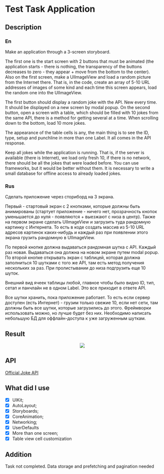 # Test Task Application
## Description
### En

Make an application through a 3-screen storyboard. 

The first one is the start screen with 2 buttons that must be animated (the application starts - there is nothing,
the transparency of the buttons decreases to zero - they appear + move from the bottom to the center).
Also on the first screen, make a UIImageView and load a random picture from the Internet there. That is, in the code, create an array of 5-10 URL addresses
of images of some kind and each time this screen appears, load the random one into the UIImageView.

The first button should display a random joke with the API. New every time. It should be displayed on a new screen by modal popup.
On the second button, open a screen with a table, which should be filled with 10 jokes from the same API, there is a method for getting several at a time.
When scrolling down to the bottom, load 10 more jokes.

The appearance of the table cells is any, the main thing is to see the ID, type, setup and punchline in more than one Label. It all comes in the API response. 

Keep all jokes while the application is running. 
That is, if the server is available (there is Internet), we load only fresh 10, if there is no network, there should be all the jokes that were loaded before.
You can use frameworks, but it would be better without them. It is necessary to write a small database for offline access to already loaded jokes.

### Rus
Сделать приложение через сториборд на 3 экрана. 

Первый - стартовый экран с 2 кнопками, которые должны быть анимированы (стартует приложение - ничего нет,
прозрачность кнопок уменьшается до нуля - появляются + выезжают с низа в центр).
Также на первом экране сделать UIImageView и загрузить туда рандомную картинку с Интернета. То есть в коде создать массив из 5-10 URL адресов
картинок каких-нибудь и каждый раз при появлении этого экрана грузить рандомную в UIImageView.

По первой кнопке должна выдаваться рандомная шутка с API. Каждый раз новая. Выдаваться она должна на новом экране путем modal popup.
По второй кнопке открывать экран с таблицей, которая должна заполниться 10 шутками с того же API, там есть метод получения нескольких за раз.
При пролистывании до низа подгрузить еще 10 шуток.

Внешний вид ячеек таблицы любой, главное чтобы было видно ID, тип, сетап и панчлайн не в одном Label. Это все приходит в ответе API.

Все шутки хранить, пока приложение работает. То есть если сервер доступен (есть Интернет) - грузим только свежие 10, если нет сети, 
там должны быть все шутки, которые загрузились до этого. Фреймворки использовать можно, но лучше будет без них.
Необходимо написать небольшую БД для оффлайн-доступа к уже загруженным шуткам. 

## Result
<p align="center">
<img src="https://github.com/ipv02/JokeTestTaskApp/blob/main/ScreenGif.gif" /></p>

## API
[Official Joke API](https://github.com/15Dkatz/official_joke_api)  
 

## What did I use
- [x] UIKit;
- [x] AutoLayout;
- [x] Storyboards;
- [x] CoreAnimation;
- [x] Networking;
- [x] UserDefaults
- [x] More than one screen; 
- [x] Table view cell customization

## Addition
Task not completed.
Data storage and prefetching and pagination needed

